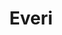 ---
facebook: https://facebook.com/EveriHoldingsInc
instagram: https://instagram.com/everi_inc
logohandle: everi
sort: everi
title: Everi
twitter: https://x.com/everi_inc
website: https://www.everi.com/
youtube: https://youtube.com/c/EveriHoldings
---